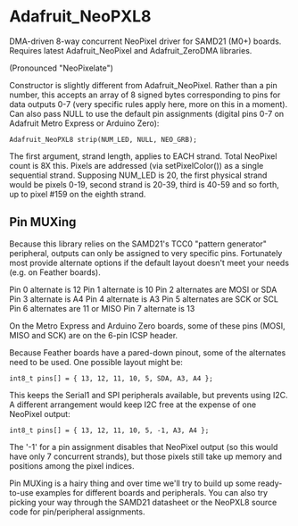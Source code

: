 # Adafruit_NeoPXL8
DMA-driven 8-way concurrent NeoPixel driver for SAMD21 (M0+) boards.
Requires latest Adafruit_NeoPixel and Adafruit_ZeroDMA libraries.

(Pronounced "NeoPixelate")

Constructor is slightly different from Adafruit_NeoPixel. Rather than a pin number, this accepts an array of 8 signed bytes corresponding to pins for data outputs 0-7 (very specific rules apply here, more on this in a moment). Can also pass NULL to use the default pin assignments (digital pins 0-7 on Adafruit Metro Express or Arduino Zero):

`Adafruit_NeoPXL8 strip(NUM_LED, NULL, NEO_GRB);`

The first argument, strand length, applies to EACH strand. Total NeoPixel count is 8X this. Pixels are addressed (via setPixelColor()) as a single sequential strand. Supposing NUM_LED is 20, the first physical strand would be pixels 0-19, second strand is 20-39, third is 40-59 and so forth, up to pixel #159 on the eighth strand.

## Pin MUXing

Because this library relies on the SAMD21's TCC0 "pattern generator" peripheral, outputs can only be assigned to very specific pins. Fortunately most provide alternate options if the default layout doesn't meet your needs (e.g. on Feather boards).

Pin 0 alternate is 12
Pin 1 alternate is 10
Pin 2 alternates are MOSI or SDA
Pin 3 alternate is A4
Pin 4 alternate is A3
Pin 5 alternates are SCK or SCL
Pin 6 alternates are 11 or MISO
Pin 7 alternate is 13

On the Metro Express and Arduino Zero boards, some of these pins (MOSI, MISO and SCK) are on the 6-pin ICSP header.

Because Feather boards have a pared-down pinout, some of the alternates need to be used. One possible layout might be:

`int8_t pins[] = { 13, 12, 11, 10, 5, SDA, A3, A4 };`

This keeps the Serial1 and SPI peripherals available, but prevents using I2C. A different arrangement would keep I2C free at the expense of one NeoPixel output:

`int8_t pins[] = { 13, 12, 11, 10, 5, -1, A3, A4 };`

The '-1' for a pin assignment disables that NeoPixel output (so this would have only 7 concurrent strands), but those pixels still take up memory and positions among the pixel indices.

Pin MUXing is a hairy thing and over time we'll try to build up some ready-to-use examples for different boards and peripherals. You can also try picking your way through the SAMD21 datasheet or the NeoPXL8 source code for pin/peripheral assignments.
